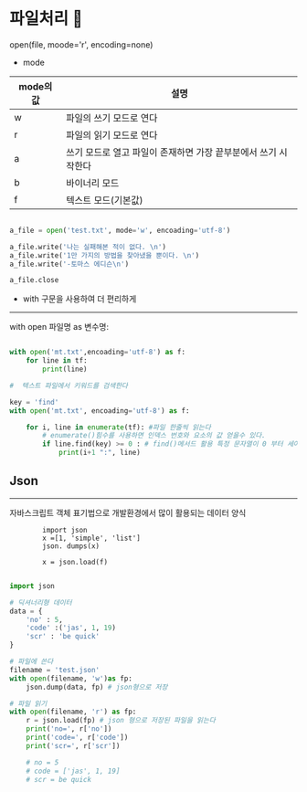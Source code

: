 # 파일처리 🔎

open(file, moode='r', encoding=none)

- mode

| mode의 값 | 설명                                                           |
| --------- | -------------------------------------------------------------- |
| w         | 파일의 쓰기 모드로 연다                                        |
| r         | 파일의 읽기 모드로 연다                                        |
| a         | 쓰기 모드로 열고 파일이 존재하면 가장 끝부분에서 쓰기 시작한다 |
| b         | 바이너리 모드                                                  |
| f         | 텍스트 모드(기본값)                                            |

```python

a_file = open('test.txt', mode='w', encoading='utf-8')

a_file.write('나는 실패해본 적이 없다. \n')
a_file.write('1만 가지의 방법을 찾아냈을 뿐이다. \n')
a_file.write('-토마스 에디슨\n')

a_file.close
```

- with 구문을 사용하여 더 편리하게

---

with open 파일명 as 변수명:

```python

with open('mt.txt',encoading='utf-8') as f:
    for line in tf:
        print(line)

#  텍스트 파일에서 키워드를 검색한다

key = 'find'
with open('mt.txt', encoading='utf-8') as f:

    for i, line in enumerate(tf): #파일 한줄씩 읽는다
        # enumerate()힘수를 사용하면 인덱스 번호와 요소의 값 얻을수 있다.
        if line.find(key) >= 0 : # find()메서드 활용 특정 문자열이 0 부터 세어서 몇번째에 존재하는지 알수 있다. 발견 못하면 -1 반환
            print(i+1 ":", line)
```

## Json

---

자바스크립트 객체 표기법으로 개발환경에서 많이 활용되는 데이터 양식

            import json
            x =[1, 'simple', 'list']
            json. dumps(x)

            x = json.load(f)

```python

import json

# 딕셔너리형 데이터
data = {
    'no' : 5,
    'code' :('jas', 1, 19)
    'scr' : 'be quick'
}

# 파일에 쓴다
filename = 'test.json'
with open(filename, 'w')as fp:
    json.dump(data, fp) # json형으로 저장

# 파일 읽기
with open(filename, 'r') as fp:
    r = json.load(fp) # json 형으로 저장된 파일을 읽는다
    print('no=', r['no'])
    print('code=', r['code'])
    print('scr=', r['scr'])

    # no = 5
    # code = ['jas', 1, 19]
    # scr = be quick
```
